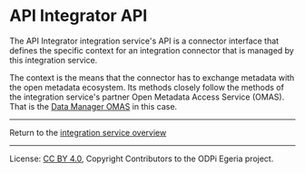 <!-- SPDX-License-Identifier: CC-BY-4.0 -->
<!-- Copyright Contributors to the ODPi Egeria project 2020. -->

# API Integrator API

The API Integrator integration service's API is a connector interface that defines
the specific context for an integration connector that is managed by this integration service.

The context is the means that the connector has to exchange metadata with the open metadata ecosystem.
Its methods closely follow the methods of the integration service's partner Open Metadata Access Service (OMAS).
That is the [Data Manager OMAS](../../../access-services/data-manager) in this case.


----
Return to the [integration service overview](..)

----
License: [CC BY 4.0](https://creativecommons.org/licenses/by/4.0/),
Copyright Contributors to the ODPi Egeria project.